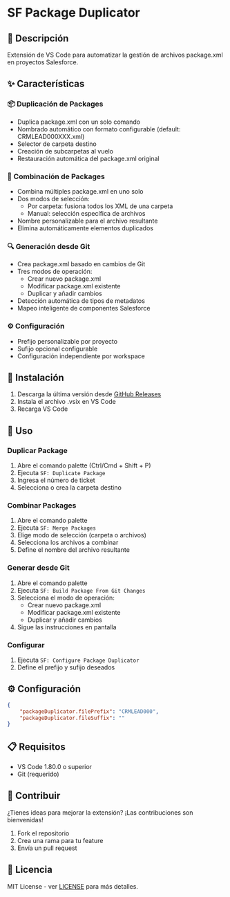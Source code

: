 # SF Package Duplicator

## 🎯 Descripción
Extensión de VS Code para automatizar la gestión de archivos package.xml en proyectos Salesforce.

## ✨ Características

### 📦 Duplicación de Packages
- Duplica package.xml con un solo comando
- Nombrado automático con formato configurable (default: CRMLEAD000XXX.xml)
- Selector de carpeta destino
- Creación de subcarpetas al vuelo
- Restauración automática del package.xml original

### 🔄 Combinación de Packages
- Combina múltiples package.xml en uno solo
- Dos modos de selección:
  - Por carpeta: fusiona todos los XML de una carpeta
  - Manual: selección específica de archivos
- Nombre personalizable para el archivo resultante
- Elimina automáticamente elementos duplicados

### 🔍 Generación desde Git
- Crea package.xml basado en cambios de Git
- Tres modos de operación:
  - Crear nuevo package.xml
  - Modificar package.xml existente
  - Duplicar y añadir cambios
- Detección automática de tipos de metadatos
- Mapeo inteligente de componentes Salesforce

### ⚙️ Configuración
- Prefijo personalizable por proyecto
- Sufijo opcional configurable
- Configuración independiente por workspace

## 🚀 Instalación

1. Descarga la última versión desde [GitHub Releases](https://github.com/codeDruDev/SF-PackageDuplicator/releases/tag/1.2.3)
2. Instala el archivo .vsix en VS Code
3. Recarga VS Code

## 📝 Uso

### Duplicar Package
1. Abre el comando palette (Ctrl/Cmd + Shift + P)
2. Ejecuta `SF: Duplicate Package`
3. Ingresa el número de ticket
4. Selecciona o crea la carpeta destino

### Combinar Packages
1. Abre el comando palette
2. Ejecuta `SF: Merge Packages`
3. Elige modo de selección (carpeta o archivos)
4. Selecciona los archivos a combinar
5. Define el nombre del archivo resultante

### Generar desde Git
1. Abre el comando palette
2. Ejecuta `SF: Build Package From Git Changes`
3. Selecciona el modo de operación:
   - Crear nuevo package.xml
   - Modificar package.xml existente
   - Duplicar y añadir cambios
4. Sigue las instrucciones en pantalla

### Configurar
1. Ejecuta `SF: Configure Package Duplicator`
2. Define el prefijo y sufijo deseados

## ⚙️ Configuración

```json
{
    "packageDuplicator.filePrefix": "CRMLEAD000",
    "packageDuplicator.fileSuffix": ""
}
```

## 📋 Requisitos
- VS Code 1.80.0 o superior
- Git (requerido)

## 🤝 Contribuir
¿Tienes ideas para mejorar la extensión? ¡Las contribuciones son bienvenidas!

1. Fork el repositorio
2. Crea una rama para tu feature
3. Envía un pull request

## 📄 Licencia
MIT License - ver [LICENSE](LICENSE) para más detalles.